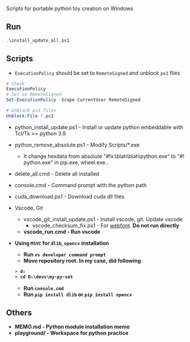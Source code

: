Scripts for portable python toy creation on Windows


## Run
```powershell
.\install_update_all.ps1
```

## Scripts

* `ExecutionPolicy` should be set to `RemoteSigned` and unblock `ps1` files
```powershell
# Check
ExecutionPolicy
# Set as RemoteSigned
Set-ExecutionPolicy -Scope CurrentUser RemoteSigned

# Unblock ps1 files
Unblock-File *.ps1
```

* python_install_update.ps1 - Install or update python embeddable with Tcl/Tk >= python 3.9
* python_remove_absolute.ps1 - Modify Scripts/*.exe
    * It change hexdata from absolute "#!x:\blah\blah\python.exe" to "#!  python.exe" in pip.exe, wheel.exe..
* delete_all.cmd - Delete all installed
* console.cmd - Command prompt with the python path
* cuda_download.ps1 - Download cuda dll files

* Vscode, Git
    * vscode_git_install_update.ps1 - Install vscode, git. Update vscode
        * vscode_checksum_fix.ps1 - For [webfont](https://github.com/Joungkyun/font-d2coding-ligature). <b>Do not run directly<b>
    * vscode_run.cmd - Run vscode

* Using `MSVC` for `dlib`, `opencv` installation
    * Run `vs developer command prompt`
    * Move repository root. In my case, did following
    ```cmd
    > d:
    > cd D:\devs\my-py-set
    ```
    * Run `console.cmd`
    * Run `pip install dlib` or `pip install opencv`


## Others

* MEMO.md - Python module installation memo
* playground/ - Workspace for python practice

